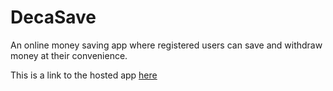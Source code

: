 # DecaSave

An online money saving app where registered users can save and withdraw money at their convenience.

This is a link to the hosted app [here](https://decasave.herokuapp.com/)
